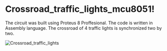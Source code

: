 # Crossroad_traffic_lights_mcu8051!
The circuit was built using Proteus 8 Proffesional.
The code is written in Assembly language.
The crossroad of 4 traffic lights is synchronized two by two.


![Crossroad_traffic_lights](https://github.com/EronaIslami/Crossroad_traffic_lights_mcu8051/assets/132479567/dfedc214-f36d-4f94-be41-8c31fc1749be)
